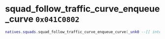 # squad_follow_traffic_curve_enqueue_curve `0x041C0802`

```lua
natives.squads.squad_follow_traffic_curve_enqueue_curve(_unk0 --[[ integer ]], _unk1 --[[ integer ]], _unk2 --[[ integer ]], _unk3 --[[ integer ]])
```